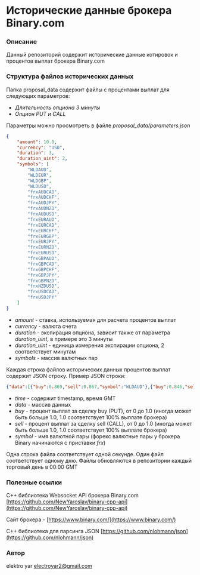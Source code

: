 # Исторические данные брокера Binary.com

### Описание
Данный репозиторий содержит исторические данные котировок и процентов выплат брокера Binary.com

### Структура файлов исторических данных

Папка proposal_data содержит файлы с процентами выплат для следующих параметров:
* *Длительность опциона 3 минуты*
* *Опцион PUT и CALL*

Параметры можно просмотреть в файле *proposal_data/parameters.json*

```json
{
    "amount": 10.0,
    "currency": "USD",
    "duration": 3,
    "duration_uint": 2,
    "symbols": [
        "WLDAUD",
        "WLDEUR",
        "WLDGBP",
        "WLDUSD",
        "frxAUDCAD",
        "frxAUDCHF",
        "frxAUDJPY",
        "frxAUDNZD",
        "frxAUDUSD",
        "frxEURAUD",
        "frxEURCAD",
        "frxEURCHF",
        "frxEURGBP",
        "frxEURJPY",
        "frxEURNZD",
        "frxEURUSD",
        "frxGBPAUD",
        "frxGBPCAD",
        "frxGBPCHF",
        "frxGBPJPY",
        "frxGBPNZD",
        "frxNZDUSD",
        "frxUSDCAD",
        "frxUSDJPY"
    ]
}
```

* *amount* - ставка, используемая для расчета процентов выплат
* *currency* - валюта счета
* *duration* - экспирация опциона, зависит также от параметра *duration_uint*, в примере это 3 минуты
* *duration_uint* - единица измерения экспирации опциона, 2 соответствует минутам
* *symbols* - массив валютных пар

Каждая строка файлов исторических данных процентов выплат содержит JSON строку. Пример JSON строки:

```json
{"data":[{"buy":0.869,"sell":0.867,"symbol":"WLDAUD"},{"buy":0.846,"sell":0.825,"symbol":"WLDEUR"},{"buy":0.816,"sell":0.855,"symbol":"WLDGBP"},{"buy":0.835,"sell":0.835,"symbol":"WLDUSD"},{"buy":0.764,"sell":0.875,"symbol":"frxGBPNZD"},{"buy":0.869,"sell":0.769,"symbol":"frxNZDUSD"},{"buy":0.805,"sell":0.871,"symbol":"frxUSDCAD"},{"buy":0.869,"sell":0.869,"symbol":"frxUSDJPY"}],"time":1543553947}
```

* *time* - содержит timestamp, время GMT
* *data* - массив данных
* *buy* - процент выплат за сделку buy (PUT), от 0 до 1.0 (иногда может быть больше 1.0, 1.0 соответствует 100% выплате брокера)
* *sell* - процент выплат за сделку sell (CALL), от 0 до 1.0 (иногда может быть больше 1.0, 1.0 соответствует 100% выплате брокера)
* *symbol* - имя валютной пары (форекс валютные пары у брокера Binary начинаются с приставки *frx*)

Одна строка файла соответствует одной секунде. 
Один файл соответствует одному дню. 
Файлы обновляются в репозитории каждый торговый день в 00:00 GMT

### Полезные ссылки

C++ библиотека Websocket API брокера Binary.com [https://github.com/NewYaroslav/binary-cpp-api](https://github.com/NewYaroslav/binary-cpp-api)

Сайт брокера - [https://www.binary.com/](https://www.binary.com/)

С++ библиотека для парсинга JSON [https://github.com/nlohmann/json](https://github.com/nlohmann/json)

### Автор

elektro yar [electroyar2@gmail.com](electroyar2@gmail.com)
